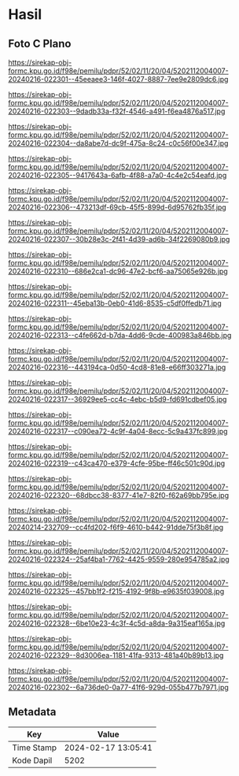 # Hasil

## Foto C Plano

https://sirekap-obj-formc.kpu.go.id/f98e/pemilu/pdpr/52/02/11/20/04/5202112004007-20240216-022301--45eeaee3-146f-4027-8887-7ee9e2809dc6.jpg

https://sirekap-obj-formc.kpu.go.id/f98e/pemilu/pdpr/52/02/11/20/04/5202112004007-20240216-022303--9dadb33a-f32f-4546-a491-f6ea4876a517.jpg

https://sirekap-obj-formc.kpu.go.id/f98e/pemilu/pdpr/52/02/11/20/04/5202112004007-20240216-022304--da8abe7d-dc9f-475a-8c24-c0c56f00e347.jpg

https://sirekap-obj-formc.kpu.go.id/f98e/pemilu/pdpr/52/02/11/20/04/5202112004007-20240216-022305--9417643a-6afb-4f88-a7a0-4c4e2c54eafd.jpg

https://sirekap-obj-formc.kpu.go.id/f98e/pemilu/pdpr/52/02/11/20/04/5202112004007-20240216-022306--473213df-69cb-45f5-899d-6d95762fb35f.jpg

https://sirekap-obj-formc.kpu.go.id/f98e/pemilu/pdpr/52/02/11/20/04/5202112004007-20240216-022307--30b28e3c-2f41-4d39-ad6b-34f2269080b9.jpg

https://sirekap-obj-formc.kpu.go.id/f98e/pemilu/pdpr/52/02/11/20/04/5202112004007-20240216-022310--686e2ca1-dc96-47e2-bcf6-aa75065e926b.jpg

https://sirekap-obj-formc.kpu.go.id/f98e/pemilu/pdpr/52/02/11/20/04/5202112004007-20240216-022311--45eba13b-0eb0-41d6-8535-c5df0ffedb71.jpg

https://sirekap-obj-formc.kpu.go.id/f98e/pemilu/pdpr/52/02/11/20/04/5202112004007-20240216-022313--c4fe662d-b7da-4dd6-9cde-400983a846bb.jpg

https://sirekap-obj-formc.kpu.go.id/f98e/pemilu/pdpr/52/02/11/20/04/5202112004007-20240216-022316--443194ca-0d50-4cd8-81e8-e66ff303271a.jpg

https://sirekap-obj-formc.kpu.go.id/f98e/pemilu/pdpr/52/02/11/20/04/5202112004007-20240216-022317--36929ee5-cc4c-4ebc-b5d9-fd691cdbef05.jpg

https://sirekap-obj-formc.kpu.go.id/f98e/pemilu/pdpr/52/02/11/20/04/5202112004007-20240216-022317--c090ea72-4c9f-4a04-8ecc-5c9a437fc899.jpg

https://sirekap-obj-formc.kpu.go.id/f98e/pemilu/pdpr/52/02/11/20/04/5202112004007-20240216-022319--c43ca470-e379-4cfe-95be-ff46c501c90d.jpg

https://sirekap-obj-formc.kpu.go.id/f98e/pemilu/pdpr/52/02/11/20/04/5202112004007-20240216-022320--68dbcc38-8377-41e7-82f0-f62a69bb795e.jpg

https://sirekap-obj-formc.kpu.go.id/f98e/pemilu/pdpr/52/02/11/20/04/5202112004007-20240214-232709--cc4fd202-f6f9-4610-b442-91dde75f3b8f.jpg

https://sirekap-obj-formc.kpu.go.id/f98e/pemilu/pdpr/52/02/11/20/04/5202112004007-20240216-022324--25af4ba1-7762-4425-9559-280e954785a2.jpg

https://sirekap-obj-formc.kpu.go.id/f98e/pemilu/pdpr/52/02/11/20/04/5202112004007-20240216-022325--457bb1f2-f215-4192-9f8b-e9635f039008.jpg

https://sirekap-obj-formc.kpu.go.id/f98e/pemilu/pdpr/52/02/11/20/04/5202112004007-20240216-022328--6be10e23-4c3f-4c5d-a8da-9a315eaf165a.jpg

https://sirekap-obj-formc.kpu.go.id/f98e/pemilu/pdpr/52/02/11/20/04/5202112004007-20240216-022329--8d3006ea-1181-41fa-9313-481a40b89b13.jpg

https://sirekap-obj-formc.kpu.go.id/f98e/pemilu/pdpr/52/02/11/20/04/5202112004007-20240216-022302--6a736de0-0a77-41f6-929d-055b477b7971.jpg


## Metadata

| Key        | Value               |
| ---------- | ------------------- |
| Time Stamp | 2024-02-17 13:05:41 |
| Kode Dapil | 5202                |



